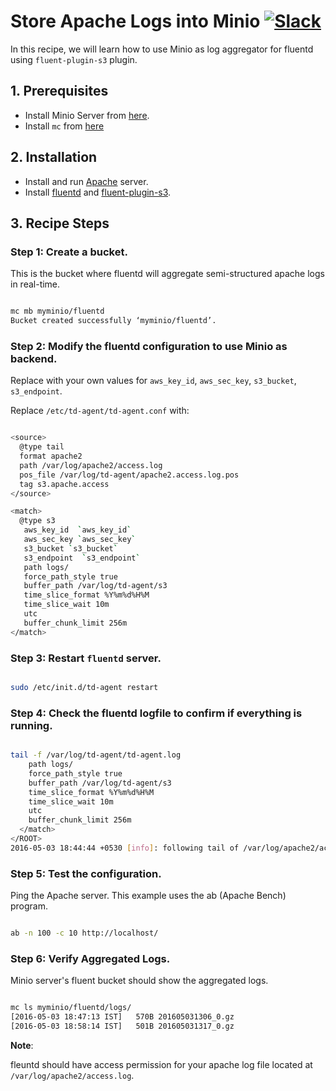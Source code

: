 # Store Apache Logs into Minio [![Slack](https://slack.minio.io/slack?type=svg)](https://slack.minio.io)

In this recipe, we will learn how to use Minio as log aggregator for fluentd using `fluent-plugin-s3` plugin.

## 1. Prerequisites

* Install Minio Server from [here](http://docs.minio.io/docs/minio).
* Install `mc` from [here](http://docs.minio.io/docs/minio-client-quickstart-guide)

## 2. Installation

* Install and run [Apache](https://httpd.apache.org) server.
* Install [fluentd](http://docs.fluentd.org/articles/install-by-deb) and [fluent-plugin-s3](http://docs.fluentd.org/articles/apache-to-s3#amazon-s3-output).


## 3. Recipe Steps

### Step 1: Create a bucket.

This is the bucket where fluentd will aggregate semi-structured apache logs in real-time.

```sh

mc mb myminio/fluentd
Bucket created successfully ‘myminio/fluentd’.

```

### Step 2: Modify the fluentd configuration to use Minio as backend.
Replace with your own values for `aws_key_id`, `aws_sec_key`, `s3_bucket`,  `s3_endpoint`.

Replace `/etc/td-agent/td-agent.conf` with:

```sh

<source>
  @type tail
  format apache2
  path /var/log/apache2/access.log
  pos_file /var/log/td-agent/apache2.access.log.pos
  tag s3.apache.access
</source>

<match>
  @type s3
   aws_key_id  `aws_key_id`
   aws_sec_key `aws_sec_key`
   s3_bucket `s3_bucket`
   s3_endpoint  `s3_endpoint`
   path logs/
   force_path_style true
   buffer_path /var/log/td-agent/s3
   time_slice_format %Y%m%d%H%M
   time_slice_wait 10m
   utc
   buffer_chunk_limit 256m
</match>

```

### Step 3: Restart `fluentd` server.  

```sh

sudo /etc/init.d/td-agent restart


```

### Step 4: Check the fluentd logfile to confirm if everything is running.


```sh

tail -f /var/log/td-agent/td-agent.log
    path logs/
    force_path_style true
    buffer_path /var/log/td-agent/s3
    time_slice_format %Y%m%d%H%M
    time_slice_wait 10m
    utc
    buffer_chunk_limit 256m
  </match>
</ROOT>
2016-05-03 18:44:44 +0530 [info]: following tail of /var/log/apache2/access.log

```

### Step 5: Test the configuration.

Ping the Apache server. This example uses the ab (Apache Bench) program.


```sh

ab -n 100 -c 10 http://localhost/

```

### Step 6: Verify Aggregated Logs.

Minio server's fluent bucket should show the aggregated logs.

```sh

mc ls myminio/fluentd/logs/
[2016-05-03 18:47:13 IST]   570B 201605031306_0.gz
[2016-05-03 18:58:14 IST]   501B 201605031317_0.gz

```

**Note**:

 fleuntd should have access permission for your apache log file located at `/var/log/apache2/access.log`.
